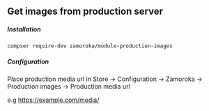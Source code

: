 ## Get images from production server
 
##### Installation

```
compser require-dev zamoroka/module-production-images
```

##### Configuration

Place production media url in Store -> Configuration -> Zamoroka -> Production images -> Production media url

e.g https://example.com/media/
